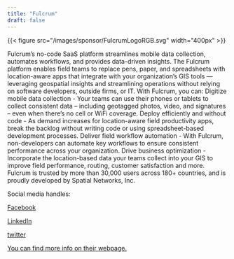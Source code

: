 ```yaml
---
title: "Fulcrum"
draft: false
---
```



{{< figure src="/images/sponsor/FulcrumLogoRGB.svg" width="400px" >}}

Fulcrum’s no-code SaaS platform streamlines mobile data collection, automates workflows, and provides data-driven insights. The Fulcrum platform enables field teams to replace pens, paper, and spreadsheets with location-aware apps that integrate with your organization’s GIS tools — leveraging geospatial insights and streamlining operations without relying on software developers, outside firms, or IT.
With Fulcrum, you can:
Digitize mobile data collection - Your teams can use their phones or tablets to collect consistent data – including geotagged photos, video, and signatures – even when there’s no cell or WiFi coverage.
Deploy efficiently and without code - As demand increases for location-aware field productivity apps, break the backlog without writing code or using spreadsheet-based development processes.
Deliver field workflow automation - With Fulcrum, non-developers can automate key workflows to ensure consistent performance across your organization.
Drive business optimization - Incorporate the location-based data your teams collect into your GIS to improve field performance, routing, customer satisfaction and more.
Fulcrum is trusted by more than 30,000 users across 180+ countries, and is proudly developed by Spatial Networks, Inc.

Social media handles:

[Facebook](https://www.facebook.com/fulcrumapp)

[LinkedIn](https://www.linkedin.com/company/fulcrum-mobile-data-collection/)

[twitter](https://twitter.com/fulcrumapp)

[You can find more info on their webpage.](https://www.fulcrumapp.com/use-case/geospatial)
